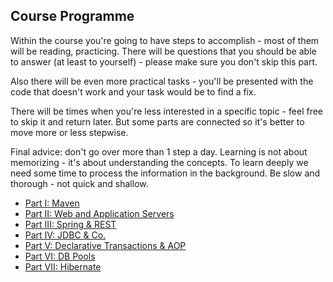 Course Programme
----------------

Within the course you're going to have steps to accomplish - most of them will be reading, practicing. There will be
questions that you should be able to answer (at least to yourself) - please make sure you don't skip this part.

Also there will be even more practical tasks - you'll be presented with the code that doesn't work and your task would 
be to find a fix. 

There will be times when you're less interested in a specific topic - feel free to skip it and return later. But some
parts are connected so it's better to move more or less stepwise.

Final advice: don't go over more than 1 step a day. Learning is not about memorizing - it's about understanding the
concepts. To learn deeply we need some time to process the information in the background. Be slow and thorough - not
quick and shallow.

* [Part I: Maven](./programme/maven.md)
* [Part II: Web and Application Servers](./programme/web-apps.md)
* [Part III: Spring & REST](./programme/spring-n-rest.md)
* [Part IV: JDBC & Co.](./programme/jdbc.md)
* [Part V: Declarative Transactions & AOP](./programme/transactions-n-aop.md)
* [Part VI: DB Pools](./programme/db-pools.md)
* [Part VII: Hibernate](./programme/hibernate.md)